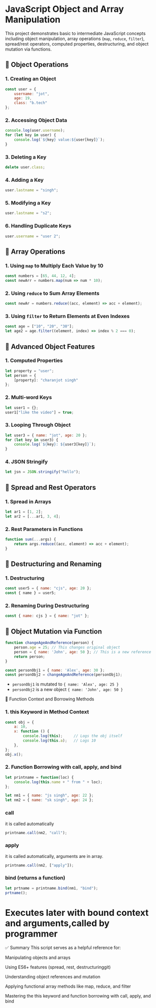  
# JavaScript Object and Array Manipulation

This project demonstrates basic to intermediate JavaScript concepts including object manipulation, array operations (`map`, `reduce`, `filter`), spread/rest operators, computed properties, destructuring, and object mutation via functions.

## 🔸 Object Operations

### 1. Creating an Object
```js
const user = {
    username: "jot",
    age: 19,
    class: "b.tech"
};
````

### 2. Accessing Object Data

```js
console.log(user.username);
for (let key in user) {
    console.log(`${key} value:${user[key]}`);
}
```

### 3. Deleting a Key

```js
delete user.class;
```

### 4. Adding a Key

```js
user.lastname = "singh";
```

### 5. Modifying a Key

```js
user.lastname = "s2";
```

### 6. Handling Duplicate Keys

```js
user.username = "user 2";
```

## 🔸 Array Operations

### 1. Using `map` to Multiply Each Value by 10

```js
const numbers = [65, 44, 12, 4];
const newArr = numbers.map(num => num * 10);
```

### 2. Using `reduce` to Sum Array Elements

```js
const newAr = numbers.reduce((acc, element) => acc + element);
```

### 3. Using `filter` to Return Elements at Even Indexes

```js
const age = ["10", "20", "30"];
let age2 = age.filter((element, index) => index % 2 === 0);
```

## 🔸 Advanced Object Features

### 1. Computed Properties

```js
let property = "user";
let person = { 
    [property]: "charanjot singh"
};
```

### 2. Multi-word Keys

```js
let user1 = {};
user1["like the video"] = true;
```

### 3. Looping Through Object

```js
let user3 = { name: "jot", age: 20 };
for (let key in user3) {
    console.log(`${key}: ${user3[key]}`);
}
```

### 4. JSON Stringify

```js
let jsn = JSON.stringify("hello");
```

## 🔸 Spread and Rest Operators

### 1. Spread in Arrays

```js
let ar1 = [1, 2];
let ar2 = [...ar1, 3, 4];
```

### 2. Rest Parameters in Functions

```js
function sum(...args) {
    return args.reduce((acc, element) => acc + element);
}
```

## 🔸 Destructuring and Renaming

### 1. Destructuring

```js
const user5 = { name: "cjs", age: 20 };
const { name } = user5;
```

### 2. Renaming During Destructuring

```js
const { name: cjs } = { name: "jot" };
```

## 🔸 Object Mutation via Function

```js
function changeAgeAndReference(person) {
    person.age = 25; // This changes original object
    person = { name: 'John', age: 50 }; // This is a new reference
    return person;
}

const personObj1 = { name: 'Alex', age: 30 };
const personObj2 = changeAgeAndReference(personObj1);
```

* `personObj1` is mutated to `{ name: 'Alex', age: 25 }`
* `personObj2` is a new object `{ name: 'John', age: 50 }`

🔸 Function Context and Borrowing Methods
### 1. this Keyword in Method Context
```js
const obj = {
    a: 10,
    x: function () {
        console.log(this);     // Logs the obj itself
        console.log(this.a);   // Logs 10
    },
};
obj.x();
```
### 2. Function Borrowing with call, apply, and bind

```js
let printname = function(loc) {
    console.log(this.name + " from " + loc);
};

let nm1 = { name: "js singh", age: 22 };
let nm2 = { name: "sk singh", age: 24 };
```
### call
it is called automatically
```js
printname.call(nm2, "call");
```
### apply 
 it is called automatically, arguments are in array.
```js
printname.call(nm2, ["apply"]);
```
### bind (returns a function)
```js
let prtname = printname.bind(nm1, "bind");
prtname();
```
# Executes later with bound context and arguments,called by programmer
✅ Summary
This script serves as a helpful reference for:

Manipulating objects and arrays

Using ES6+ features (spread, rest, destructuringgit)

Understanding object references and mutation

Applying functional array methods like map, reduce, and filter

Mastering the this keyword and function borrowing with call, apply, and bind

